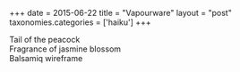+++
date = 2015-06-22
title = "Vapourware"
layout = "post"
taxonomies.categories = ['haiku']
+++

Tail of the peacock  
Fragrance of jasmine blossom  
Balsamiq wireframe
